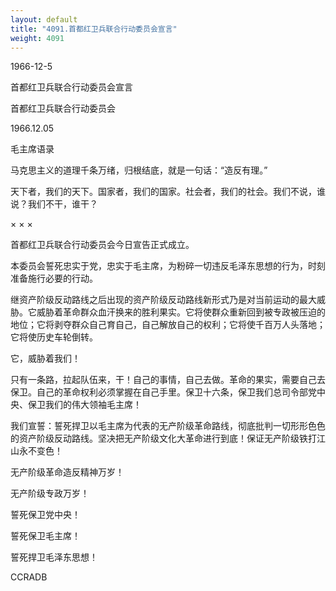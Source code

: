 ```yaml
---
layout: default
title: "4091.首都红卫兵联合行动委员会宣言"
weight: 4091
---
```


1966-12-5

首都红卫兵联合行动委员会宣言

首都红卫兵联合行动委员会

1966.12.05

毛主席语录

马克思主义的道理千条万绪，归根结底，就是一句话：“造反有理。”

天下者，我们的天下。国家者，我们的国家。社会者，我们的社会。我们不说，谁说？我们不干，谁干？

×        ×        ×

首都红卫兵联合行动委员会今日宣告正式成立。

本委员会誓死忠实于党，忠实于毛主席，为粉碎一切违反毛泽东思想的行为，时刻准备施行必要的行动。

继资产阶级反动路线之后出现的资产阶级反动路线新形式乃是对当前运动的最大威胁。它威胁着革命群众血汗换来的胜利果实。它将使群众重新回到被专政被压迫的地位；它将剥夺群众自己育自己，自己解放自己的权利；它将使千百万人头落地；它将使历史车轮倒转。

它，威胁着我们！

只有一条路，拉起队伍来，干！自己的事情，自己去做。革命的果实，需要自己去保卫。自己的革命权利必须掌握在自己手里。保卫十六条，保卫我们总司令部党中央、保卫我们的伟大领袖毛主席！

我们宣誓：誓死捍卫以毛主席为代表的无产阶级革命路线，彻底批判一切形形色色的资产阶级反动路线。坚决把无产阶级文化大革命进行到底！保证无产阶级铁打江山永不变色！

无产阶级革命造反精神万岁！

无产阶级专政万岁！

誓死保卫党中央！

誓死保卫毛主席！

誓死捍卫毛泽东思想！

CCRADB

